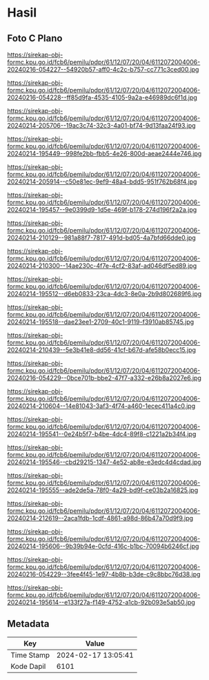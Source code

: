 # Hasil

## Foto C Plano

https://sirekap-obj-formc.kpu.go.id/fcb6/pemilu/pdpr/61/12/07/20/04/6112072004006-20240216-054227--54920b57-aff0-4c2c-b757-cc771c3ced00.jpg

https://sirekap-obj-formc.kpu.go.id/fcb6/pemilu/pdpr/61/12/07/20/04/6112072004006-20240216-054228--ff85d9fa-4535-4105-9a2a-e46989dc6f1d.jpg

https://sirekap-obj-formc.kpu.go.id/fcb6/pemilu/pdpr/61/12/07/20/04/6112072004006-20240214-205706--19ac3c74-32c3-4a01-bf74-9d13faa24f93.jpg

https://sirekap-obj-formc.kpu.go.id/fcb6/pemilu/pdpr/61/12/07/20/04/6112072004006-20240214-195449--998fe2bb-fbb5-4e26-800d-aeae2444e746.jpg

https://sirekap-obj-formc.kpu.go.id/fcb6/pemilu/pdpr/61/12/07/20/04/6112072004006-20240214-205914--c50e81ec-9ef9-48a4-bdd5-951f762b68f4.jpg

https://sirekap-obj-formc.kpu.go.id/fcb6/pemilu/pdpr/61/12/07/20/04/6112072004006-20240214-195457--9e0399d9-1d5e-469f-b178-274d196f2a2a.jpg

https://sirekap-obj-formc.kpu.go.id/fcb6/pemilu/pdpr/61/12/07/20/04/6112072004006-20240214-210129--981a88f7-7817-491d-bd05-4a7bfd66dde0.jpg

https://sirekap-obj-formc.kpu.go.id/fcb6/pemilu/pdpr/61/12/07/20/04/6112072004006-20240214-210300--14ae230c-4f7e-4cf2-83af-ad046df5ed89.jpg

https://sirekap-obj-formc.kpu.go.id/fcb6/pemilu/pdpr/61/12/07/20/04/6112072004006-20240214-195512--d6eb0833-23ca-4dc3-8e0a-2b9d802689f6.jpg

https://sirekap-obj-formc.kpu.go.id/fcb6/pemilu/pdpr/61/12/07/20/04/6112072004006-20240214-195518--dae23ee1-2709-40c1-9119-f3910ab85745.jpg

https://sirekap-obj-formc.kpu.go.id/fcb6/pemilu/pdpr/61/12/07/20/04/6112072004006-20240214-210439--5e3b41e8-dd56-41cf-b67d-afe58b0ecc15.jpg

https://sirekap-obj-formc.kpu.go.id/fcb6/pemilu/pdpr/61/12/07/20/04/6112072004006-20240216-054229--0bce701b-bbe2-47f7-a332-e26b8a2027e6.jpg

https://sirekap-obj-formc.kpu.go.id/fcb6/pemilu/pdpr/61/12/07/20/04/6112072004006-20240214-210604--14e81043-3af3-4f74-a460-1ecec411a4c0.jpg

https://sirekap-obj-formc.kpu.go.id/fcb6/pemilu/pdpr/61/12/07/20/04/6112072004006-20240214-195541--0e24b5f7-b4be-4dc4-89f8-c1221a2b34f4.jpg

https://sirekap-obj-formc.kpu.go.id/fcb6/pemilu/pdpr/61/12/07/20/04/6112072004006-20240214-195546--cbd29215-1347-4e52-ab8e-e3edc4d4cdad.jpg

https://sirekap-obj-formc.kpu.go.id/fcb6/pemilu/pdpr/61/12/07/20/04/6112072004006-20240214-195555--ade2de5a-78f0-4a29-bd9f-ce03b2a16825.jpg

https://sirekap-obj-formc.kpu.go.id/fcb6/pemilu/pdpr/61/12/07/20/04/6112072004006-20240214-212619--2aca1fdb-1cdf-4861-a98d-86b47a70d9f9.jpg

https://sirekap-obj-formc.kpu.go.id/fcb6/pemilu/pdpr/61/12/07/20/04/6112072004006-20240214-195606--9b39b94e-0cfd-416c-b1bc-70094b6246cf.jpg

https://sirekap-obj-formc.kpu.go.id/fcb6/pemilu/pdpr/61/12/07/20/04/6112072004006-20240216-054229--3fee4f45-1e97-4b8b-b3de-c9c8bbc76d38.jpg

https://sirekap-obj-formc.kpu.go.id/fcb6/pemilu/pdpr/61/12/07/20/04/6112072004006-20240214-195614--e133f27a-f149-4752-a1cb-92b093e5ab50.jpg


## Metadata

| Key        | Value               |
| ---------- | ------------------- |
| Time Stamp | 2024-02-17 13:05:41 |
| Kode Dapil | 6101                |



